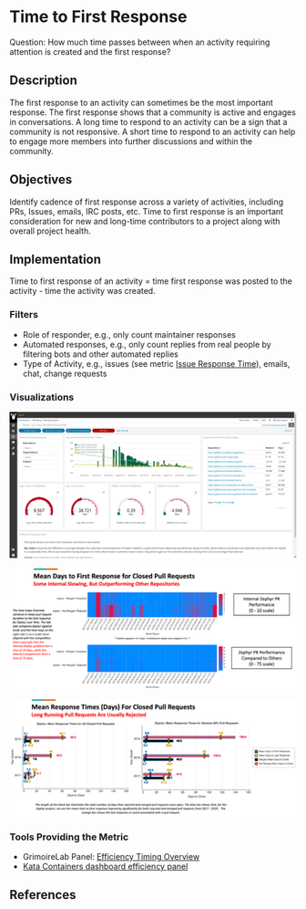 # Time to First Response 

Question: How much time passes between when an activity requiring attention is created and the first response? 


## Description

The first response to an activity can sometimes be the most important response. The first response shows that a community is active and engages in conversations. A long time to respond to an activity can be a sign that a community is not responsive. A short time to respond to an activity can help to engage more members into further discussions and within the community.


## Objectives

Identify cadence of first response across a variety of activities, including PRs, Issues, emails, IRC posts, etc.  Time to first response is an important consideration for new and long-time contributors to a project along with overall project health. 


## Implementation

Time to first response of an activity = time first response was posted to the activity - time the activity was created. 


### Filters

* Role of responder, e.g., only count maintainer responses
* Automated responses, e.g., only count replies from real people by filtering bots and other automated replies
* Type of Activity, e.g., issues (see metric [Issue Response Time](https://github.com/chaoss/wg-evolution/blob/master/metrics/Issue_Response_Time.md)), emails, chat, change requests


### Visualizations

![GrimoireLab Panel: Efficiency Timing Overview](images/time-to-first-response_efficiency-timing-overview.png)

![Augur Visualization: Time to First Response Heat Map ](images/time-to-first-response_augur-ttc-1.png)

![Augur Visualization: Mean Response Times](images/time-to-first-response_augur-ttc-2.png)

### Tools Providing the Metric

* GrimoireLab Panel: [Efficiency Timing Overview](https://chaoss.github.io/grimoirelab-sigils/panels/efficiency-timing-overview/)
* [Kata Containers dashboard efficiency panel](https://katacontainers.biterg.io/app/kibana#/dashboard/cbbdd920-288c-11e9-b662-975152e57997)

## References


